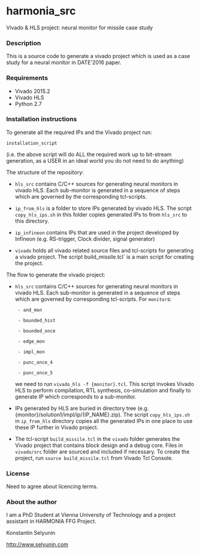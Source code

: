harmonia_src
=============

Vivado & HLS project: neural monitor for missile case study 

### Description

This is a source code to generate a vivado project which is
used as a case study for a neural monitor in DATE'2016 paper.

### Requirements

* Vivado 2015.2
* Vivado HLS 
* Python 2.7

### Installation instructions

To generate all the required IPs and the Vivado project run:

`installation_script`

(i.e. the above script will do ALL the required work up to bit-stream
generation, as a USER in an ideal world you do not need to do anything)

The structure of the repository:

* `hls_src` contains C/C++ sources for generating neural monitors 
   in vivado HLS. Each sub-monitor is generated in a sequence
   of steps which are governed by the corresponding tcl-scripts.

*  `ip_from_hls` is a folder to store IPs generated by vivado HLS.
   The script `copy_hls_ips.sh` in this folder copies generated IPs to 
   from `hls_src` to this directory.

* `ip_infineon` contains IPs that are used in the project developed by
   Infineon (e.g. RS-trigger, Clock divider, signal generator)

* `vivado` holds all vivado related source files and tcl-scripts for
   generating a vivado project. The script 	build_missile.tcl` is a
   main script for creating the project.


The flow to generate the vivado project:

* `hls_src` contains C/C++ sources for generating neural monitors 
   in vivado HLS. Each sub-monitor is generated in a sequence
   of steps which are governed by corresponding tcl-scripts.
   For `monitor`s:

       - and_mon 

       - bounded_hist 

       - bounded_once 

       - edge_mon 

       - impl_mon 

       - punc_once_4

       - punc_once_5

   we need to run `vivado_hls -f {monitor}.tcl`. This script invokes
   Vivado HLS to perform compilation, RTL synthesis, co-simulation
   and finally to generate IP which corresponds to a sub-monitor.

*  IPs generated by HLS are buried in directory tree (e.g.
   {monitor}/solution1/impl/ip/{IP_NAME}.zip). The script
   `copy_hls_ips.sh` in `ip_from_hls` directory copies all
   the generated IPs in one place to use these IP further in Vivado
   project.

*  The tcl-script `build_missile.tcl` in the `vivado` folder generates
   the Vivado project that contains block design and a debug core. Files
   in `vivado/src` folder are sourced and included if necessary. To
   create the project, run `source build_missile.tcl` from Vivado Tcl
   Console.

### License

Need to agree about licencing terms.

### About the author

I am a PhD Student at Vienna University of Technology and 
a project assistant in HARMONIA FFG Project.

Konstantin Selyunin

http://www.selyunin.com

